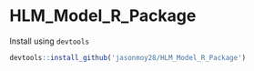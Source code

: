 # HLM_Model_R_Package

Install using `devtools`
```R
devtools::install_github('jasonmoy28/HLM_Model_R_Package')
```
